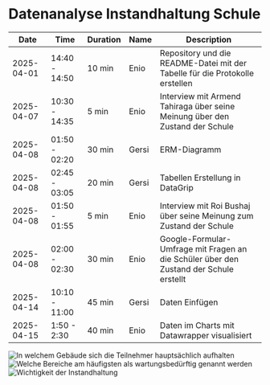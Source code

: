 # Datenanalyse Instandhaltung Schule

| Date       | Time            | Duration | Name     | Description                                                                                          |
|------------|-----------------|----------|----------|------------------------------------------------------------------------------------------------------|
| 2025-04-01 | 14:40 - 14:50   | 10 min   | Enio     | Repository und die README-Datei mit der Tabelle für die Protokolle erstellen                         |
| 2025-04-07 | 10:30 - 14:35   | 5 min    | Enio     | Interview mit Armend Tahiraga über seine Meinung über den Zustand der Schule                         |
| 2025-04-08 | 01:50 - 02:20   | 30 min   | Gersi    | ERM-Diagramm                                                                                         |
| 2025-04-08 | 02:45 - 03:05   | 20 min   | Gersi    | Tabellen Erstellung in DataGrip                                                                      |
| 2025-04-08 | 01:50 - 01:55   | 5 min    | Enio     | Interview mit Roi Bushaj über seine Meinung zum Zustand der Schule                                   |
| 2025-04-08 | 02:00 - 02:30   | 30 min   | Enio     | Google-Formular-Umfrage mit Fragen an die Schüler über den Zustand der Schule erstellt               |
| 2025-04-14 | 10:10 - 11:00   | 45 min   | Gersi    | Daten Einfügen                                                                                       |
| 2025-04-15 | 1:50 - 2:30     | 40 min   | Enio     | Daten im Charts mit Datawrapper visualisiert                                                         |

![In welchem Gebäude sich die Teilnehmer hauptsächlich
aufhalten](https://github.com/user-attachments/assets/bdf9ca50-506e-40f2-b7b8-d2a20e5984f6)
![Welche Bereiche am häufigsten als wartungsbedürftig genannt werden](https://github.com/user-attachments/assets/5915c8bc-0c89-4988-8bdd-4ced2cbe4e6c)
![Wichtigkeit der Instandhaltung](https://github.com/user-attachments/assets/3d46dfbf-f373-4911-896e-76f5558db18e)
